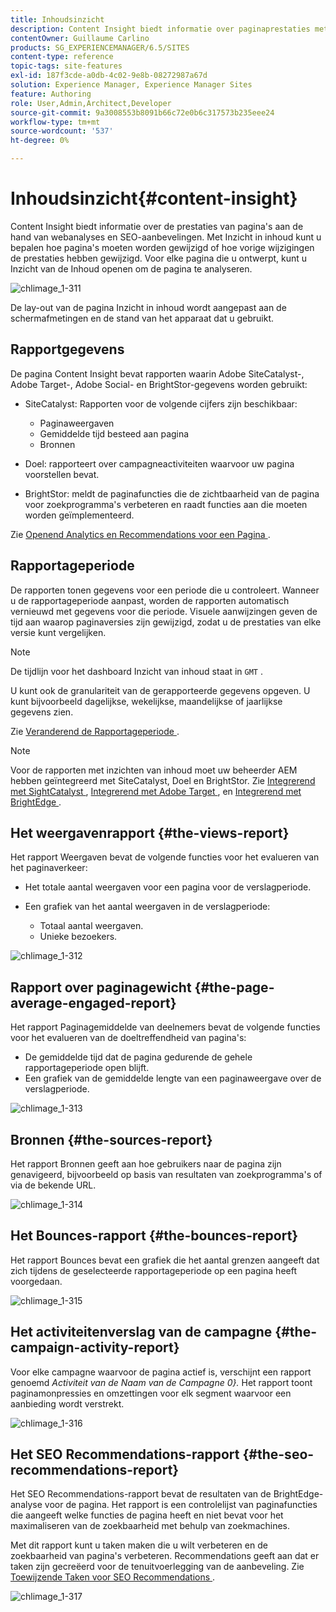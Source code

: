 ```yaml
---
title: Inhoudsinzicht
description: Content Insight biedt informatie over paginaprestaties met behulp van webanalyses en SEO-aanbevelingen
contentOwner: Guillaume Carlino
products: SG_EXPERIENCEMANAGER/6.5/SITES
content-type: reference
topic-tags: site-features
exl-id: 187f3cde-a0db-4c02-9e8b-08272987a67d
solution: Experience Manager, Experience Manager Sites
feature: Authoring
role: User,Admin,Architect,Developer
source-git-commit: 9a3008553b8091b66c72e0b6c317573b235eee24
workflow-type: tm+mt
source-wordcount: '537'
ht-degree: 0%

---
```


# Inhoudsinzicht{#content-insight}

Content Insight biedt informatie over de prestaties van pagina&#39;s aan de hand van webanalyses en SEO-aanbevelingen. Met Inzicht in inhoud kunt u bepalen hoe pagina&#39;s moeten worden gewijzigd of hoe vorige wijzigingen de prestaties hebben gewijzigd. Voor elke pagina die u ontwerpt, kunt u Inzicht van de Inhoud openen om de pagina te analyseren.

![ chlimage_1-311 ](assets/chlimage_1-311.png)

De lay-out van de pagina Inzicht in inhoud wordt aangepast aan de schermafmetingen en de stand van het apparaat dat u gebruikt.

## Rapportgegevens

De pagina Content Insight bevat rapporten waarin Adobe SiteCatalyst-, Adobe Target-, Adobe Social- en BrightStor-gegevens worden gebruikt:

* SiteCatalyst: Rapporten voor de volgende cijfers zijn beschikbaar:

   * Paginaweergaven
   * Gemiddelde tijd besteed aan pagina
   * Bronnen

* Doel: rapporteert over campagneactiviteiten waarvoor uw pagina voorstellen bevat.
* BrightStor: meldt de paginafuncties die de zichtbaarheid van de pagina voor zoekprogramma&#39;s verbeteren en raadt functies aan die moeten worden geïmplementeerd.

Zie [ Openend Analytics en Recommendations voor een Pagina ](/help/sites-authoring/ci-analyze.md#opening-analytics-and-recommendations-for-a-page).

## Rapportageperiode

De rapporten tonen gegevens voor een periode die u controleert. Wanneer u de rapportageperiode aanpast, worden de rapporten automatisch vernieuwd met gegevens voor die periode. Visuele aanwijzingen geven de tijd aan waarop paginaversies zijn gewijzigd, zodat u de prestaties van elke versie kunt vergelijken.

>[!NOTE]
>
>De tijdlijn voor het dashboard Inzicht van inhoud staat in `GMT` .

U kunt ook de granulariteit van de gerapporteerde gegevens opgeven. U kunt bijvoorbeeld dagelijkse, wekelijkse, maandelijkse of jaarlijkse gegevens zien.

Zie [ Veranderend de Rapportageperiode ](/help/sites-authoring/ci-analyze.md#changing-the-reporting-period).

>[!NOTE]
>
>Voor de rapporten met inzichten van inhoud moet uw beheerder AEM hebben geïntegreerd met SiteCatalyst, Doel en BrightStor. Zie [ Integrerend met SightCatalyst ](/help/sites-administering/adobeanalytics.md), [ Integrerend met Adobe Target ](/help/sites-administering/target.md), en [ Integrerend met BrightEdge ](/help/sites-administering/brightedge.md).

## Het weergavenrapport {#the-views-report}

Het rapport Weergaven bevat de volgende functies voor het evalueren van het paginaverkeer:

* Het totale aantal weergaven voor een pagina voor de verslagperiode.
* Een grafiek van het aantal weergaven in de verslagperiode:

   * Totaal aantal weergaven.
   * Unieke bezoekers.

![ chlimage_1-312 ](assets/chlimage_1-312.png)

## Rapport over paginagewicht {#the-page-average-engaged-report}

Het rapport Paginagemiddelde van deelnemers bevat de volgende functies voor het evalueren van de doeltreffendheid van pagina&#39;s:

* De gemiddelde tijd dat de pagina gedurende de gehele rapportageperiode open blijft.
* Een grafiek van de gemiddelde lengte van een paginaweergave over de verslagperiode.

![ chlimage_1-313 ](assets/chlimage_1-313.png)

## Bronnen {#the-sources-report}

Het rapport Bronnen geeft aan hoe gebruikers naar de pagina zijn genavigeerd, bijvoorbeeld op basis van resultaten van zoekprogramma&#39;s of via de bekende URL.

![ chlimage_1-314 ](assets/chlimage_1-314.png)

## Het Bounces-rapport {#the-bounces-report}

Het rapport Bounces bevat een grafiek die het aantal grenzen aangeeft dat zich tijdens de geselecteerde rapportageperiode op een pagina heeft voorgedaan.

![ chlimage_1-315 ](assets/chlimage_1-315.png)

## Het activiteitenverslag van de campagne {#the-campaign-activity-report}

Voor elke campagne waarvoor de pagina actief is, verschijnt een rapport genoemd *Activiteit van de Naam van de Campagne 0&rbrace;.* Het rapport toont paginamonpressies en omzettingen voor elk segment waarvoor een aanbieding wordt verstrekt.

![ chlimage_1-316 ](assets/chlimage_1-316.png)

## Het SEO Recommendations-rapport {#the-seo-recommendations-report}

Het SEO Recommendations-rapport bevat de resultaten van de BrightEdge-analyse voor de pagina. Het rapport is een controlelijst van paginafuncties die aangeeft welke functies de pagina heeft en niet bevat voor het maximaliseren van de zoekbaarheid met behulp van zoekmachines.

Met dit rapport kunt u taken maken die u wilt verbeteren en de zoekbaarheid van pagina&#39;s verbeteren. Recommendations geeft aan dat er taken zijn gecreëerd voor de tenuitvoerlegging van de aanbeveling. Zie [ Toewijzende Taken voor SEO Recommendations ](/help/sites-authoring/ci-analyze.md#assigning-tasks-for-seo-recommendations).

![ chlimage_1-317 ](assets/chlimage_1-317.png)
